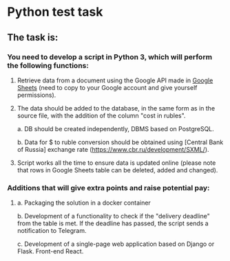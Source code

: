 # Python test task

## The task is:

### You need to develop a script in Python 3, which will perform the following functions:

1. Retrieve data from a document using the Google API made in [Google Sheets](https://docs.google.com/spreadsheets/d/1f-qZEX1k_3nj5cahOzntYAnvO4ignbyesVO7yuBdv_g/edit) (need to copy to your Google account and give yourself permissions).
2. The data should be added to the database, in the same form as in the source file, with the addition of the column "cost in rubles".
    
    a. DB should be created independently, DBMS based on PostgreSQL.
    
    b. Data for $ to ruble conversion should be obtained using [Central Bank of Russia] exchange rate (https://www.cbr.ru/development/SXML/).
    
3. Script works all the time to ensure data is updated online (please note that rows in Google Sheets table can be deleted, added and changed).

### Additions that will give extra points and raise potential pay:

1. a. Packaging the solution in a docker container
    
    b. Development of a functionality to check if the "delivery deadline" from the table is met. If the deadline has passed, the script sends a notification to Telegram.
    
    c. Development of a single-page web application based on Django or Flask. Front-end React.
